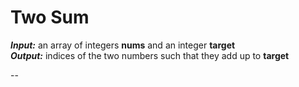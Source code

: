 # Two Sum

***Input:*** an array of integers **nums** and an integer **target**  
***Output:*** indices of the two numbers such that they add up to **target**

--

